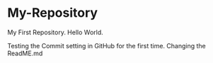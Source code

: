 # My-Repository
My First Repository.
Hello World.

Testing the Commit setting in GitHub for the first time.
Changing the ReadME.md
